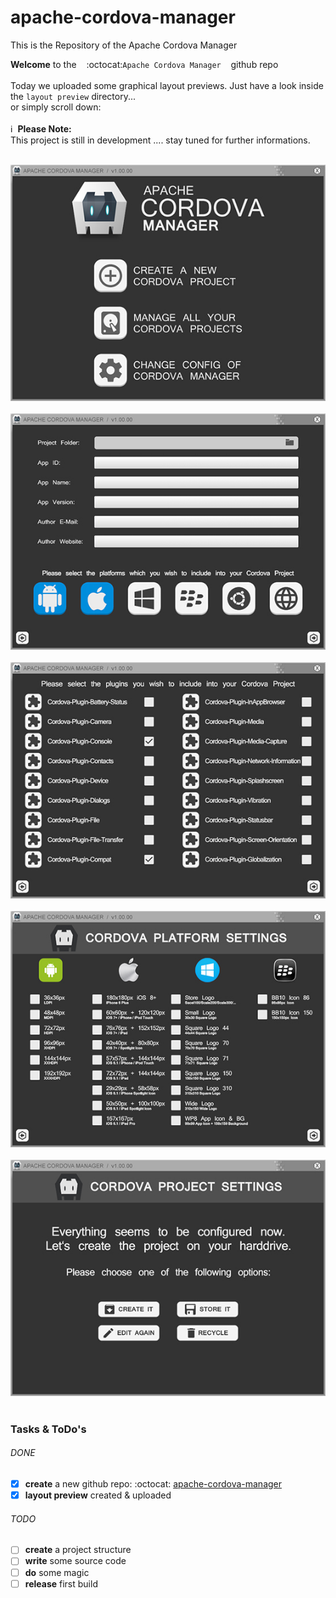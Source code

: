 # apache-cordova-manager
This is the Repository of the Apache Cordova Manager


**Welcome** to the &nbsp;&nbsp; :octocat:`Apache Cordova Manager` &nbsp;&nbsp; github repo<br><br>
Today we uploaded some graphical layout previews. Just have a look inside the `layout preview` directory...<br>or simply scroll down:<br><br>
:information_source:&nbsp;&nbsp;**Please Note:**<br>This project is still in development .... stay tuned for further informations.<br><br>

![Preview 1](https://github.com/praetoriani/apache-cordova-manager/blob/master/layout%20preview/Preview-AppDesign-Screen-001.jpg)<br><br>
![Preview 2](https://github.com/praetoriani/apache-cordova-manager/blob/master/layout%20preview/Preview-AppDesign-Screen-002.jpg)<br><br>
![Preview 3](https://github.com/praetoriani/apache-cordova-manager/blob/master/layout%20preview/Preview-AppDesign-Screen-003.jpg)<br><br>
![Preview 4](https://github.com/praetoriani/apache-cordova-manager/blob/master/layout%20preview/Preview-AppDesign-Screen-004.jpg)<br><br>
![Preview 5](https://github.com/praetoriani/apache-cordova-manager/blob/master/layout%20preview/Preview-AppDesign-Screen-005.jpg)<br><br>


### Tasks & ToDo's
###### DONE
- [x] **create** a new github repo: :octocat: [apache-cordova-manager](https://github.com/praetoriani/apache-cordova-manager)
- [x] **layout preview** created & uploaded
###### TODO
- [ ] **create** a project structure
- [ ] **write** some source code
- [ ] **do** some magic
- [ ] **release** first build
